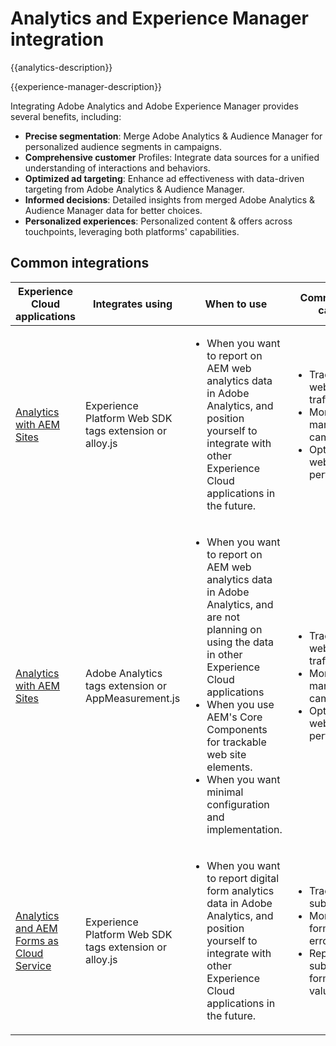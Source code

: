 ---
---

# Analytics and Experience Manager integration

{{analytics-description}}

{{experience-manager-description}}

Integrating Adobe Analytics and Adobe Experience Manager provides several benefits, including:

+ **Precise segmentation**: Merge Adobe Analytics & Audience Manager for personalized audience segments in campaigns.
+ **Comprehensive customer** Profiles: Integrate data sources for a unified understanding of interactions and behaviors.
+ **Optimized ad targeting**: Enhance ad effectiveness with data-driven targeting from Adobe Analytics & Audience Manager.
+ **Informed decisions**: Detailed insights from merged Adobe Analytics & Audience Manager data for better choices.
+ **Personalized experiences**: Personalized content & offers across touchpoints, leveraging both platforms' capabilities.

## Common integrations

<table>
    <thead>
        <tr>
            <th>Experience Cloud applications</th>
            <th>Integrates using</th>
            <th>When to use</th>
            <th>Common use cases</th>
        </tr>
    </thead>
    <tbody>
        <tr>
            <td><a href="https://experienceleague.adobe.com/docs/experience-manager-learn/sites/integrations/experience-platform/analytics-using-web-sdk.html" target="_blank" rel="noreferrer">Analytics with AEM Sites</a></td>
            <td>Experience Platform Web SDK tags extension or alloy.js</td>
            <td>
                <ul>
                    <li>When you want to report on AEM web analytics data in Adobe Analytics, and position yourself to integrate with other Experience Cloud applications in the future.</li>
                </ul>
            </td>
            <td>
                <ul>
                  <li>Tracking website traffic.</li>
                  <li>Monitoring marketing campaigns.</li>
                  <li>Optimizing website performance.</li>
                </ul>
            </td>
        </tr>
        <tr>
            <td><a href="https://experienceleague.adobe.com/docs/experience-manager-learn/sites/integrations/analytics/collect-data-analytics.html" target="_blank" rel="noreferrer">Analytics with AEM Sites</a></td>
            <td>Adobe Analytics tags extension or AppMeasurement.js</td>
            <td>
                <ul>
                    <li>When you want to report on AEM web analytics data in Adobe Analytics, and are not planning on using the data in other Experience Cloud applications</li>
                    <li>When you use AEM's Core Components for trackable web site elements.</li>
                    <li>When you want minimal configuration and implementation.</li>
                </ul>
            </td>
            <td>
                <ul>
                  <li>Tracking website traffic.</li>
                  <li>Monitoring marketing campaigns.</li>
                  <li>Optimizing website performance.</li>
                </ul>
            </td>
        </tr>
        <tr>
            <td><a href="https://experienceleague.adobe.com/docs/experience-manager-learn/cloud-service/forms/forms-and-analytics/introduction.html" target="_blank" rel="noreferrer">Analytics and AEM Forms as Cloud Service</a></td>
            <td>Experience Platform Web SDK tags extension or alloy.js</td>
            <td>
              <ul>
                <li>When you want to report digital form analytics data in Adobe Analytics, and position yourself to integrate with other Experience Cloud applications in the future.</li>
              </ul>
            </td>
            <td>
                <ul>
                  <li>Track form submission.</li>
                  <li>Monitoring form field errors.</li>
                  <li>Report on submitted form field values.</li>
                </ul>
            </td>
        </tr>
    </tbody>          
</table>
